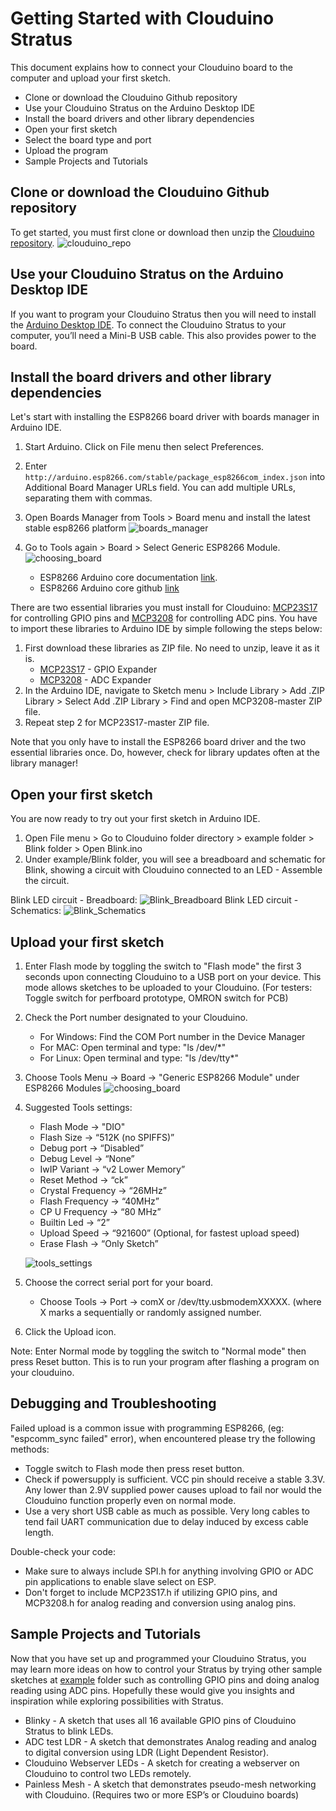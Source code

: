 # Getting Started with Clouduino Stratus #
This document explains how to connect your Clouduino board to the computer and upload your first sketch. 

- Clone or download the Clouduino Github repository 
- Use your Clouduino Stratus on the Arduino Desktop IDE
- Install the board drivers and other library dependencies
- Open your first sketch
- Select the board type and port
- Upload the program
- Sample Projects and Tutorials

## Clone or download the Clouduino Github repository ##
To get started, you must first clone or download then unzip the [Clouduino repository](https://github.com/proudcloud/clouduino).
    ![clouduino_repo](/docs/images/github.PNG)

## Use your Clouduino Stratus on the Arduino Desktop IDE ##
If you want to program your Clouduino Stratus then you will need to install the [Arduino Desktop IDE](https://www.arduino.cc/en/Main/Software). To connect the Clouduino Stratus to your computer, you’ll need a Mini-B USB cable. This also provides power to the board. 

## Install the board drivers and other library dependencies ##

Let's start with installing the ESP8266 board driver with boards manager in Arduino IDE. 

1. Start Arduino. Click on File menu then select Preferences.
2. Enter `http://arduino.esp8266.com/stable/package_esp8266com_index.json` into Additional Board Manager URLs field. You can add multiple URLs, separating them with commas. 
    
3. Open Boards Manager from Tools > Board menu and install the latest stable esp8266 platform 
    ![boards_manager](/docs/images/boards_manager.png)
4. Go to Tools again >  Board > Select Generic ESP8266 Module.
    ![choosing_board](/docs/images/choosing_board.png)
    - ESP8266 Arduino core documentation [link](https://arduino-esp8266.readthedocs.io/en/2.4.2/).
    - ESP8266 Arduino core github [link](https://github.com/esp8266/Arduino)
 
There are two essential libraries you must install for Clouduino: [MCP23S17](https://github.com/n0mjs710/MCP23S17) for controlling GPIO pins and [MCP3208](https://github.com/labfruits/mcp3208) for controlling ADC pins. 
You have to import these libraries to Arduino IDE by simple following the steps below:

1. First download these libraries as ZIP file. No need to unzip, leave it as it is.
    - [MCP23S17](https://github.com/n0mjs710/MCP23S17)  - GPIO Expander
    - [MCP3208](https://github.com/labfruits/mcp3208)   - ADC Expander
2. In the Arduino IDE, navigate to Sketch menu > Include Library > Add .ZIP Library > Select Add .ZIP Library > Find and open MCP3208-master ZIP file.
3. Repeat step 2 for MCP23S17-master ZIP file.
   
Note that you only have to install the ESP8266 board driver and the two essential libraries once. Do, however, check for library updates often at the library manager!

## Open your first sketch ##
You are now ready to try out your first sketch in Arduino IDE.
 1.  Open File menu > Go to Clouduino folder directory > example folder > Blink folder > Open Blink.ino
 2.  Under example/Blink folder, you will see a breadboard and schematic for Blink, showing a circuit with Clouduino connected to an LED - Assemble the circuit.

Blink LED circuit - Breadboard:
    ![Blink_Breadboard](/example/Blink/Blink_fritzing_Breadboard.png)
Blink LED circuit - Schematics:
    ![Blink_Schematics](/example/Blink/Blink_fritzing_Schem.png)

## Upload your first sketch 

1. Enter Flash mode by toggling the switch to "Flash mode" the first 3 seconds upon connecting Clouduino to a USB port on your device. This mode allows sketches to be uploaded to your Clouduino. (For testers: Toggle switch for perfboard prototype, OMRON switch for PCB)
2. Check the Port number designated to your Clouduino.
    - For Windows: Find the COM Port number in the Device Manager
    - For MAC: Open terminal and type: "ls /dev/*"
    - For Linux: Open terminal and type: "ls /dev/tty*"
3. Choose Tools Menu -> Board -> "Generic ESP8266 Module" under ESP8266 Modules
    ![choosing_board](/docs/images/choosing_board.png)
4. Suggested Tools settings:
    - Flash Mode -> "DIO"
    - Flash Size -> “512K (no SPIFFS)”
    - Debug port -> “Disabled” 
    - Debug Level -> “None”
    - IwIP Variant -> “v2 Lower Memory”
    - Reset Method -> “ck”
    - Crystal Frequency -> “26MHz”
    - Flash Frequency -> “40MHz”
    - CP U Frequency -> “80 MHz”
    - Builtin Led -> “2”
    - Upload Speed -> “921600” (Optional, for fastest upload speed)
    - Erase Flash -> “Only Sketch”

    ![tools_settings](/docs/images/tools_settings.png)
5. Choose the correct serial port for your board.
    - Choose Tools -> Port -> comX or /dev/tty.usbmodemXXXXX. (where X marks a sequentially or randomly assigned number.
6. Click the Upload icon.

Note: Enter Normal mode by toggling the switch to "Normal mode" then press Reset button.  This is to run your program after flashing a program on your clouduino.

##  Debugging and Troubleshooting ##
Failed upload is a common issue with programming ESP8266, (eg: "espcomm_sync failed" error), when encountered please try the following methods:
 - Toggle switch to Flash mode then press reset button.
 - Check if powersupply is sufficient. VCC pin should receive a stable 3.3V. Any lower than 2.9V supplied power causes upload to fail nor would the Clouduino function properly even on normal mode.
 - Use a very short USB cable as much as possible. Very long cables to tend fail UART communication due to delay induced by excess cable length.
  
 Double-check your code:
 - Make sure to always include SPI.h for anything involving GPIO or ADC pin applications to enable slave select on ESP.
 - Don't forget to include MCP23S17.h if utilizing GPIO pins, and MCP3208.h for analog reading and conversion using analog pins.

## Sample Projects and Tutorials ##
Now that you have set up and programmed your Clouduino Stratus, you may learn more ideas on how to control your Stratus by trying other sample sketches at [example](https://github.com/proudcloud/clouduino/tree/master/example) folder such as controlling GPIO pins and doing analog reading using ADC pins. Hopefully these would give you insights and inspiration while exploring possibilities with Stratus.
 - Blinky - A sketch that uses all 16 available GPIO pins of Clouduino Stratus to blink LEDs.
 - ADC test LDR - A sketch that demonstrates Analog reading and analog to digital conversion using LDR (Light Dependent Resistor). 
- Clouduino Webserver LEDs - A sketch for creating a webserver on Clouduino to control two LEDs remotely.
- Painless Mesh - A sketch that demonstrates pseudo-mesh networking with Clouduino. (Requires two or more ESP’s or Clouduino boards)
